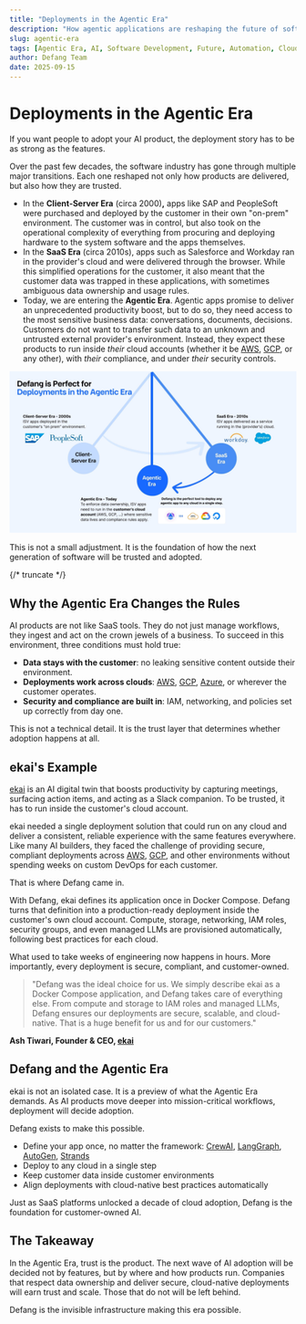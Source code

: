 ```yaml
---
title: "Deployments in the Agentic Era"
description: "How agentic applications are reshaping the future of software development and deployment"
slug: agentic-era
tags: [Agentic Era, AI, Software Development, Future, Automation, Cloud, DevOps]
author: Defang Team
date: 2025-09-15
---
```


# **Deployments in the Agentic Era**

If you want people to adopt your AI product, the deployment story has to be as strong as the features.

Over the past few decades, the software industry has gone through multiple major transitions. Each one reshaped not only how products are delivered, but also how they are trusted.

- In the **Client-Server Era** (circa 2000)**,** apps like SAP and PeopleSoft were purchased and deployed by the customer in their own "on-prem" environment. The customer was in control, but also took on the operational complexity of everything from procuring and deploying hardware to the system software and the apps themselves.
- In the **SaaS Era** (circa 2010s), apps such as Salesforce and Workday ran in the provider's cloud and were delivered through the browser. While this simplified operations for the customer, it also meant that the customer data was trapped in these applications, with sometimes ambiguous data ownership and usage rules.
- Today, we are entering the **Agentic Era**. Agentic apps promise to deliver an unprecedented productivity boost, but to do so, they need access to the most sensitive business data: conversations, documents, decisions. Customers do not want to transfer such data to an unknown and untrusted external provider's environment. Instead, they expect these products to run inside _their_ cloud accounts (whether it be [AWS](https://aws.amazon.com/), [GCP](https://cloud.google.com/), or any other), with _their_ compliance, and under _their_ security controls.

![Agentic Era](/img/agentic-era/agentic-era.jpg)

This is not a small adjustment. It is the foundation of how the next generation of software will be trusted and adopted.

{/* truncate */}

## **Why the Agentic Era Changes the Rules**

AI products are not like SaaS tools. They do not just manage workflows, they ingest and act on the crown jewels of a business. To succeed in this environment, three conditions must hold true:

- **Data stays with the customer**: no leaking sensitive content outside their environment.
- **Deployments work across clouds**: [AWS](https://aws.amazon.com/), [GCP](https://cloud.google.com/), [Azure](https://azure.microsoft.com/en-us/), or wherever the customer operates.
- **Security and compliance are built in**: IAM, networking, and policies set up correctly from day one.

This is not a technical detail. It is the trust layer that determines whether adoption happens at all.

## **ekai's Example**

[ekai](https://yourekai.com/) is an AI digital twin that boosts productivity by capturing meetings, surfacing action items, and acting as a Slack companion. To be trusted, it has to run inside the customer's cloud account.

ekai needed a single deployment solution that could run on any cloud and deliver a consistent, reliable experience with the same features everywhere. Like many AI builders, they faced the challenge of providing secure, compliant deployments across [AWS](https://aws.amazon.com/), [GCP](https://cloud.google.com/), and other environments without spending weeks on custom DevOps for each customer.

That is where Defang came in.

With Defang, ekai defines its application once in Docker Compose. Defang turns that definition into a production-ready deployment inside the customer's own cloud account. Compute, storage, networking, IAM roles, security groups, and even managed LLMs are provisioned automatically, following best practices for each cloud.

What used to take weeks of engineering now happens in hours. More importantly, every deployment is secure, compliant, and customer-owned.

> "Defang was the ideal choice for us. We simply describe ekai as a Docker Compose application, and Defang takes care of everything else. From compute and storage to IAM roles and managed LLMs, Defang ensures our deployments are secure, scalable, and cloud-native. That is a huge benefit for us and for our customers."

**Ash Tiwari, Founder & CEO, [ekai](https://yourekai.com/)**

## **Defang and the Agentic Era**

ekai is not an isolated case. It is a preview of what the Agentic Era demands. As AI products move deeper into mission-critical workflows, deployment will decide adoption.

Defang exists to make this possible.

- Define your app once, no matter the framework: [CrewAI](https://www.crewai.com/), [LangGraph](https://www.langchain.com/langgraph), [AutoGen](https://microsoft.github.io/autogen/stable//index.html), [Strands](https://strandsagents.com/latest/)
- Deploy to any cloud in a single step
- Keep customer data inside customer environments
- Align deployments with cloud-native best practices automatically

Just as SaaS platforms unlocked a decade of cloud adoption, Defang is the foundation for customer-owned AI.

## **The Takeaway**

In the Agentic Era, trust is the product. The next wave of AI adoption will be decided not by features, but by where and how products run. Companies that respect data ownership and deliver secure, cloud-native deployments will earn trust and scale. Those that do not will be left behind.

Defang is the invisible infrastructure making this era possible.
